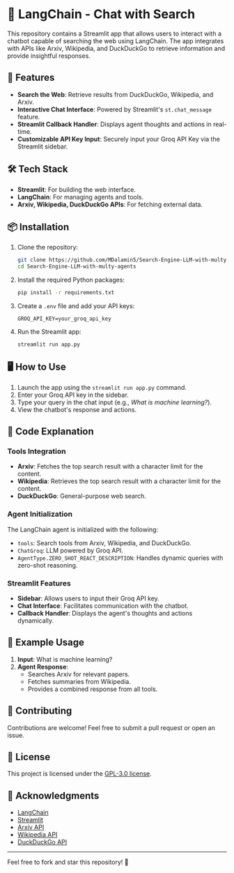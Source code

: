 
# 🔎 LangChain - Chat with Search

This repository contains a Streamlit app that allows users to interact with a chatbot capable of searching the web using LangChain. The app integrates with APIs like Arxiv, Wikipedia, and DuckDuckGo to retrieve information and provide insightful responses.

## 🚀 Features

- **Search the Web**: Retrieve results from DuckDuckGo, Wikipedia, and Arxiv.
- **Interactive Chat Interface**: Powered by Streamlit's `st.chat_message` feature.
- **Streamlit Callback Handler**: Displays agent thoughts and actions in real-time.
- **Customizable API Key Input**: Securely input your Groq API Key via the Streamlit sidebar.

## 🛠️ Tech Stack

- **Streamlit**: For building the web interface.
- **LangChain**: For managing agents and tools.
- **Arxiv, Wikipedia, DuckDuckGo APIs**: For fetching external data.

## 📦 Installation

1. Clone the repository:
   ```bash
   git clone https://github.com/MDalamin5/Search-Engine-LLM-with-multy-agents.git
   cd Search-Engine-LLM-with-multy-agents
   ```

2. Install the required Python packages:
   ```bash
   pip install -r requirements.txt
   ```

3. Create a `.env` file and add your API keys:
   ```
   GROQ_API_KEY=your_groq_api_key
   ```

4. Run the Streamlit app:
   ```bash
   streamlit run app.py
   ```

## 🖥️ How to Use

1. Launch the app using the `streamlit run app.py` command.
2. Enter your Groq API key in the sidebar.
3. Type your query in the chat input (e.g., *What is machine learning?*).
4. View the chatbot's response and actions.

## 📄 Code Explanation

### Tools Integration

- **Arxiv**: Fetches the top search result with a character limit for the content.
- **Wikipedia**: Retrieves the top search result with a character limit for the content.
- **DuckDuckGo**: General-purpose web search.

### Agent Initialization

The LangChain agent is initialized with the following:
- `tools`: Search tools from Arxiv, Wikipedia, and DuckDuckGo.
- `ChatGroq`: LLM powered by Groq API.
- `AgentType.ZERO_SHOT_REACT_DESCRIPTION`: Handles dynamic queries with zero-shot reasoning.

### Streamlit Features

- **Sidebar**: Allows users to input their Groq API key.
- **Chat Interface**: Facilitates communication with the chatbot.
- **Callback Handler**: Displays the agent's thoughts and actions dynamically.

## 🌟 Example Usage

1. **Input**: What is machine learning?
2. **Agent Response**:
   - Searches Arxiv for relevant papers.
   - Fetches summaries from Wikipedia.
   - Provides a combined response from all tools.

## 🤝 Contributing

Contributions are welcome! Feel free to submit a pull request or open an issue.

## 📜 License

This project is licensed under the [GPL-3.0 license](LICENSE).

## 🙌 Acknowledgments

- [LangChain](https://langchain.com)
- [Streamlit](https://streamlit.io)
- [Arxiv API](https://arxiv.org)
- [Wikipedia API](https://www.mediawiki.org/wiki/API:Main_page)
- [DuckDuckGo API](https://duckduckgo.com)

---

Feel free to fork and star this repository! 🌟
